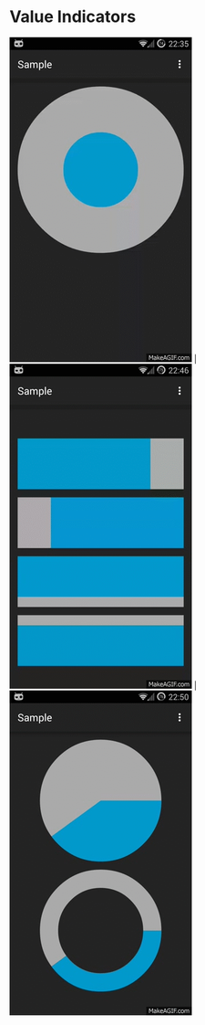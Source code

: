 Value Indicators
=============================

<img src="gif/gif_circle.gif"> | <img src="gif/gif_line.gif"> | <img src="gif/gif_pie.gif">